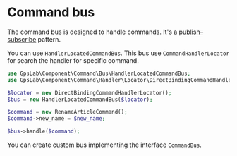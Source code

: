 Command bus
===========

The command bus is designed to handle commands. It's a
[publish–subscribe](https://en.wikipedia.org/wiki/Publish%E2%80%93subscribe_pattern) pattern.

You can use `HandlerLocatedCommandBus`. This bus use `CommandHandlerLocator` for search the handler for specific
command.

```php
use GpsLab\Component\Command\Bus\HandlerLocatedCommandBus;
use GpsLab\Component\Command\Handler\Locator\DirectBindingCommandHandlerLocator;

$locator = new DirectBindingCommandHandlerLocator();
$bus = new HandlerLocatedCommandBus($locator);

$command = new RenameArticleCommand();
$command->new_name = $new_name;

$bus->handle($command);
```

You can create custom bus implementing the interface `CommandBus`.
